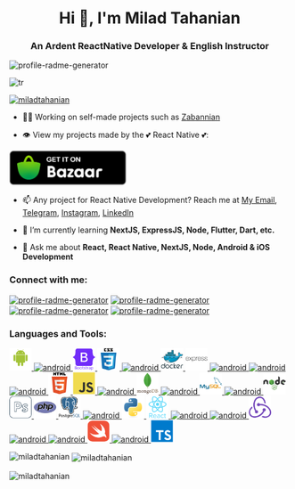 <h1 align="center">Hi 👋, I'm Milad Tahanian</h1>
<h3 align="center">An Ardent ReactNative Developer & English Instructor</h3>

<img height="auto" src="https://komarev.com/ghpvc/?username=miladtahanian&label=Profile%20views&color=0e75b6&style=flat" alt="profile-radme-generator" />

<p align="left"> <img width="900" height="110" src="https://readme-jokes.vercel.app/api" alt ="tr"/> </p>

<p align="left"> <a href="https://github.com/ryo-ma/github-profile-trophy"><img src="https://github-profile-trophy.vercel.app/?username=miladtahanian" alt="miladtahanian" /></a> </p>

- 💪🏼 Working on self-made projects such as [Zabannian](https://zabannian.ir/)

- 👁️ View my projects made by the 💕 React Native 💕: 
<p align="left"> <a href="https://cafebazaar.ir/developer/tahanian">
  <img width="210" height="62" src="cafebazaarbadge.png" alt="Milad Tahanian's Cafe Bazaar Developer Page" />
</a> </p>

- 📫 Any project for React Native Development? Reach me at [My Email](mailto:miladtahanianofficial@gmail.com), [Telegram](https://t.me/miladtahanian), [Instagram](https://instagram.com/tahanianmilad), [LinkedIn](https://www.linkedin.com/in/milad-tahanian-5a32a3303/)

- 🌱 I’m currently learning **NextJS, ExpressJS, Node, Flutter, Dart, etc.**

- 💬 Ask me about **React, React Native, NextJS, Node, Android & iOS Development**

<h3 align="left">Connect with me:</h3> <p align="left"> <a href="https://github.com/miladtahanian" target="blank"><img align="center" src=https://raw.githubusercontent.com/rahuldkjain/github-profile-readme-generator/master/src/images/icons/Social/github.svg alt="profile-radme-generator" height="30" width="40" /></a> <a href="https://linkedin.com/in/https://www.linkedin.com/in/milad-tahanian-5a32a3303/" target="blank"><img align="center" src=https://raw.githubusercontent.com/rahuldkjain/github-profile-readme-generator/master/src/images/icons/Social/linked-in-alt.svg alt="profile-radme-generator" height="30" width="40" /></a> <a href="https://instagram.com/tahanianmilad" target="blank"><img align="center" src=https://raw.githubusercontent.com/rahuldkjain/github-profile-readme-generator/master/src/images/icons/Social/instagram.svg alt="profile-radme-generator" height="30" width="40" /></a> <a href="https://twitter.com/imiladtahanian" target="blank"><img align="center" src=https://raw.githubusercontent.com/rahuldkjain/github-profile-readme-generator/master/src/images/icons/Social/twitter.svg alt="profile-radme-generator" height="30" width="40" /></a> </p>

<h3 align="left">Languages and Tools:</h3> <p align="left"> <a href=https://developer.android.com target="_blank" rel="noreferrer"> <img src=https://raw.githubusercontent.com/devicons/devicon/master/icons/android/android-original-wordmark.svg alt="android" width="40" height="40"/> </a> <a href=https://azure.microsoft.com/en-in/ target="_blank" rel="noreferrer"> <img src=https://www.vectorlogo.zone/logos/microsoft_azure/microsoft_azure-icon.svg alt="android" width="40" height="40"/> </a> <a href=https://getbootstrap.com target="_blank" rel="noreferrer"> <img src=https://raw.githubusercontent.com/devicons/devicon/master/icons/bootstrap/bootstrap-plain-wordmark.svg alt="android" width="40" height="40"/> </a> <a href=https://www.w3schools.com/css/ target="_blank" rel="noreferrer"> <img src=https://raw.githubusercontent.com/devicons/devicon/master/icons/css3/css3-original-wordmark.svg alt="android" width="40" height="40"/> </a> <a href=https://dart.dev target="_blank" rel="noreferrer"> <img src=https://www.vectorlogo.zone/logos/dartlang/dartlang-icon.svg alt="android" width="40" height="40"/> </a> <a href=https://www.docker.com/ target="_blank" rel="noreferrer"> <img src=https://raw.githubusercontent.com/devicons/devicon/master/icons/docker/docker-original-wordmark.svg alt="android" width="40" height="40"/> </a> <a href=https://expressjs.com target="_blank" rel="noreferrer"> <img src=https://raw.githubusercontent.com/devicons/devicon/master/icons/express/express-original-wordmark.svg alt="android" width="40" height="40"/> </a> <a href=https://firebase.google.com/ target="_blank" rel="noreferrer"> <img src=https://www.vectorlogo.zone/logos/firebase/firebase-icon.svg alt="android" width="40" height="40"/> </a> <a href=https://flutter.dev target="_blank" rel="noreferrer"> <img src=https://www.vectorlogo.zone/logos/flutterio/flutterio-icon.svg alt="android" width="40" height="40"/> </a> <a href=https://git-scm.com/ target="_blank" rel="noreferrer"> <img src=https://www.vectorlogo.zone/logos/git-scm/git-scm-icon.svg alt="android" width="40" height="40"/> </a> <a href=https://www.w3.org/html/ target="_blank" rel="noreferrer"> <img src=https://raw.githubusercontent.com/devicons/devicon/master/icons/html5/html5-original-wordmark.svg alt="android" width="40" height="40"/> </a> <a href=https://developer.mozilla.org/en-US/docs/Web/JavaScript target="_blank" rel="noreferrer"> <img src=https://raw.githubusercontent.com/devicons/devicon/master/icons/javascript/javascript-original.svg alt="android" width="40" height="40"/> </a> <a href=https://kotlinlang.org target="_blank" rel="noreferrer"> <img src=https://www.vectorlogo.zone/logos/kotlinlang/kotlinlang-icon.svg alt="android" width="40" height="40"/> </a> <a href=https://www.mongodb.com/ target="_blank" rel="noreferrer"> <img src=https://raw.githubusercontent.com/devicons/devicon/master/icons/mongodb/mongodb-original-wordmark.svg alt="android" width="40" height="40"/> </a> <a href=https://www.microsoft.com/en-us/sql-server target="_blank" rel="noreferrer"> <img src=https://www.svgrepo.com/show/303229/microsoft-sql-server-logo.svg alt="android" width="40" height="40"/> </a> <a href=https://www.mysql.com/ target="_blank" rel="noreferrer"> <img src=https://raw.githubusercontent.com/devicons/devicon/master/icons/mysql/mysql-original-wordmark.svg alt="android" width="40" height="40"/> </a> <a href=https://nextjs.org/ target="_blank" rel="noreferrer"> <img src=https://cdn.worldvectorlogo.com/logos/nextjs-2.svg alt="android" width="40" height="40"/> </a> <a href=https://nodejs.org target="_blank" rel="noreferrer"> <img src=https://raw.githubusercontent.com/devicons/devicon/master/icons/nodejs/nodejs-original-wordmark.svg alt="android" width="40" height="40"/> </a> <a href=https://www.photoshop.com/en target="_blank" rel="noreferrer"> <img src=https://raw.githubusercontent.com/devicons/devicon/master/icons/photoshop/photoshop-line.svg alt="android" width="40" height="40"/> </a> <a href=https://www.php.net target="_blank" rel="noreferrer"> <img src=https://raw.githubusercontent.com/devicons/devicon/master/icons/php/php-original.svg alt="android" width="40" height="40"/> </a> <a href=https://www.postgresql.org target="_blank" rel="noreferrer"> <img src=https://raw.githubusercontent.com/devicons/devicon/master/icons/postgresql/postgresql-original-wordmark.svg alt="android" width="40" height="40"/> </a> <a href=https://postman.com target="_blank" rel="noreferrer"> <img src=https://www.vectorlogo.zone/logos/getpostman/getpostman-icon.svg alt="android" width="40" height="40"/> </a> <a href=https://www.python.org target="_blank" rel="noreferrer"> <img src=https://raw.githubusercontent.com/devicons/devicon/master/icons/python/python-original.svg alt="android" width="40" height="40"/> </a> <a href=https://reactjs.org/ target="_blank" rel="noreferrer"> <img src=https://raw.githubusercontent.com/devicons/devicon/master/icons/react/react-original-wordmark.svg alt="android" width="40" height="40"/> </a> <a href=https://reactnative.dev/ target="_blank" rel="noreferrer"> <img src=https://reactnative.dev/img/header_logo.svg alt="android" width="40" height="40"/> </a> <a href=https://realm.io/ target="_blank" rel="noreferrer"> <img src=https://raw.githubusercontent.com/bestofjs/bestofjs-webui/8665e8c267a0215f3159df28b33c365198101df5/public/logos/realm.svg alt="android" width="40" height="40"/> </a> <a href=https://redux.js.org target="_blank" rel="noreferrer"> <img src=https://raw.githubusercontent.com/devicons/devicon/master/icons/redux/redux-original.svg alt="android" width="40" height="40"/> </a> <a href=https://www.sketch.com/ target="_blank" rel="noreferrer"> <img src=https://www.vectorlogo.zone/logos/sketchapp/sketchapp-icon.svg alt="android" width="40" height="40"/> </a> <a href=https://www.sqlite.org/ target="_blank" rel="noreferrer"> <img src=https://www.vectorlogo.zone/logos/sqlite/sqlite-icon.svg alt="android" width="40" height="40"/> </a> <a href=https://developer.apple.com/swift/ target="_blank" rel="noreferrer"> <img src=https://raw.githubusercontent.com/devicons/devicon/master/icons/swift/swift-original.svg alt="android" width="40" height="40"/> </a> <a href=https://tailwindcss.com/ target="_blank" rel="noreferrer"> <img src=https://www.vectorlogo.zone/logos/tailwindcss/tailwindcss-icon.svg alt="android" width="40" height="40"/> </a> <a href=https://www.typescriptlang.org/ target="_blank" rel="noreferrer"> <img src=https://raw.githubusercontent.com/devicons/devicon/master/icons/typescript/typescript-original.svg alt="android" width="40" height="40"/> </a> </p>

<p><img align="left" src="https://github-readme-stats.vercel.app/api/top-langs?username=miladtahanian&show_icons=true&locale=en&layout=compact" alt="miladtahanian" /></p>

<p>&nbsp;<img align="center" src="https://github-readme-stats.vercel.app/api?username=miladtahanian&show_icons=true&locale=en" alt="miladtahanian" /></p>

<p><img align="center" src="https://github-readme-streak-stats.herokuapp.com/?user=miladtahanian&" alt="miladtahanian" /></p>

[cafebazaar-badge]: badge-new.png
